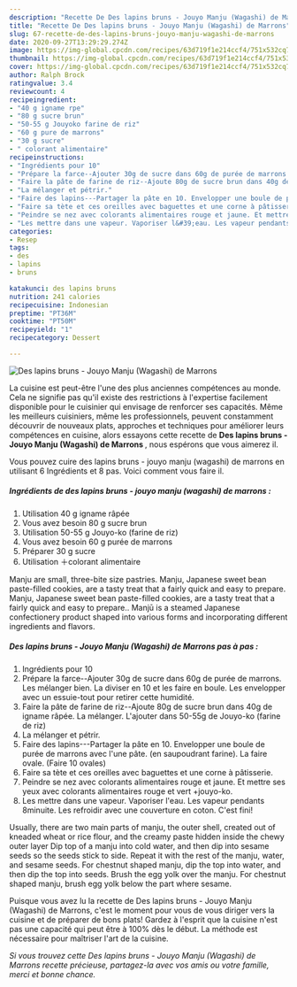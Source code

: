 ```yaml
---
description: "Recette De Des lapins bruns - Jouyo Manju (Wagashi) de Marrons"
title: "Recette De Des lapins bruns - Jouyo Manju (Wagashi) de Marrons"
slug: 67-recette-de-des-lapins-bruns-jouyo-manju-wagashi-de-marrons
date: 2020-09-27T13:29:29.274Z
image: https://img-global.cpcdn.com/recipes/63d719f1e214ccf4/751x532cq70/des-lapins-bruns-jouyo-manju-wagashi-de-marrons-photo-principale-de-la-recette.jpg
thumbnail: https://img-global.cpcdn.com/recipes/63d719f1e214ccf4/751x532cq70/des-lapins-bruns-jouyo-manju-wagashi-de-marrons-photo-principale-de-la-recette.jpg
cover: https://img-global.cpcdn.com/recipes/63d719f1e214ccf4/751x532cq70/des-lapins-bruns-jouyo-manju-wagashi-de-marrons-photo-principale-de-la-recette.jpg
author: Ralph Brock
ratingvalue: 3.4
reviewcount: 4
recipeingredient:
- "40 g igname rpe"
- "80 g sucre brun"
- "50-55 g Jouyoko farine de riz"
- "60 g pure de marrons"
- "30 g sucre"
- " colorant alimentaire"
recipeinstructions:
- "Ingrédients pour 10"
- "Prépare la farce--Ajouter 30g de sucre dans 60g de purée de marrons. Les mélanger bien. La diviser en 10 et les faire en boule. Les envelopper avec un essuie-tout pour retirer cette humidité."
- "Faire la pâte de farine de riz--Ajoute 80g de sucre brun dans 40g de igname râpée. La mélanger. L&#39;ajouter dans 50-55g de Jouyo-ko (farine de riz)"
- "La mélanger et pétrir."
- "Faire des lapins---Partager la pâte en 10. Envelopper une boule de purée de marrons avec l&#39;une pâte. (en saupoudrant farine). La faire ovale. (Faire 10 ovales)"
- "Faire sa tète et ces oreilles avec baguettes et une corne à pâtisserie."
- "Peindre se nez avec colorants alimentaires rouge et jaune. Et mettre ses yeux avec colorants alimentaires rouge et vert +jouyo-ko."
- "Les mettre dans une vapeur. Vaporiser l&#39;eau. Les vapeur pendants 8minuite. Les refroidir avec une couverture en coton. C&#39;est fini!"
categories:
- Resep
tags:
- des
- lapins
- bruns

katakunci: des lapins bruns 
nutrition: 241 calories
recipecuisine: Indonesian
preptime: "PT36M"
cooktime: "PT50M"
recipeyield: "1"
recipecategory: Dessert

---
```



![Des lapins bruns - Jouyo Manju (Wagashi) de Marrons](https://img-global.cpcdn.com/recipes/63d719f1e214ccf4/751x532cq70/des-lapins-bruns-jouyo-manju-wagashi-de-marrons-photo-principale-de-la-recette.jpg)

La cuisine est peut-être l'une des plus anciennes compétences au monde. Cela ne signifie pas qu'il existe des restrictions à l'expertise facilement disponible pour le cuisinier qui envisage de renforcer ses capacités. Même les meilleurs cuisiniers, même les professionnels, peuvent constamment découvrir de nouveaux plats, approches et techniques pour améliorer leurs compétences en cuisine, alors essayons cette recette de <strong> Des lapins bruns - Jouyo Manju (Wagashi) de Marrons </strong>, nous espérons que vous aimerez il.

<!--inarticleads1-->

Vous pouvez cuire des lapins bruns - jouyo manju (wagashi) de marrons en utilisant 6 Ingrédients et 8 pas. Voici comment vous faire il.

##### Ingrédients de des lapins bruns - jouyo manju (wagashi) de marrons :

1. Utilisation 40 g igname râpée
1. Vous avez besoin 80 g sucre brun
1. Utilisation 50-55 g Jouyo-ko (farine de riz)
1. Vous avez besoin 60 g purée de marrons
1. Préparer 30 g sucre
1. Utilisation  ＋colorant alimentaire


Manju are small, three-bite size pastries. Manju, Japanese sweet bean paste-filled cookies, are a tasty treat that a fairly quick and easy to prepare. Manju, Japanese sweet bean paste-filled cookies, are a tasty treat that a fairly quick and easy to prepare.. Manjū is a steamed Japanese confectionery product shaped into various forms and incorporating different ingredients and flavors. 

<!--inarticleads2-->

##### Des lapins bruns - Jouyo Manju (Wagashi) de Marrons pas à pas :

1. Ingrédients pour 10
1. Prépare la farce--Ajouter 30g de sucre dans 60g de purée de marrons. Les mélanger bien. La diviser en 10 et les faire en boule. Les envelopper avec un essuie-tout pour retirer cette humidité.
1. Faire la pâte de farine de riz--Ajoute 80g de sucre brun dans 40g de igname râpée. La mélanger. L&#39;ajouter dans 50-55g de Jouyo-ko (farine de riz)
1. La mélanger et pétrir.
1. Faire des lapins---Partager la pâte en 10. Envelopper une boule de purée de marrons avec l&#39;une pâte. (en saupoudrant farine). La faire ovale. (Faire 10 ovales)
1. Faire sa tète et ces oreilles avec baguettes et une corne à pâtisserie.
1. Peindre se nez avec colorants alimentaires rouge et jaune. Et mettre ses yeux avec colorants alimentaires rouge et vert +jouyo-ko.
1. Les mettre dans une vapeur. Vaporiser l&#39;eau. Les vapeur pendants 8minuite. Les refroidir avec une couverture en coton. C&#39;est fini!


Usually, there are two main parts of manju, the outer shell, created out of kneaded wheat or rice flour, and the creamy paste hidden inside the chewy outer layer Dip top of a manju into cold water, and then dip into sesame seeds so the seeds stick to side. Repeat it with the rest of the manju, water, and sesame seeds. For chestnut shaped manju, dip the top into water, and then dip the top into seeds. Brush the egg yolk over the manju. For chestnut shaped manju, brush egg yolk below the part where sesame. 

<!--inarticleads1-->

<p>
Puisque vous avez lu la recette de Des lapins bruns - Jouyo Manju (Wagashi) de Marrons, c'est le moment pour vous de vous diriger vers la cuisine et de préparer de bons plats! Gardez à l'esprit que la cuisine n'est pas une capacité qui peut être à 100% dès le début. La méthode est nécessaire pour maîtriser l'art de la cuisine.
</p>

<p>
<i>Si vous trouvez cette Des lapins bruns - Jouyo Manju (Wagashi) de Marrons recette précieuse, partagez-la avec vos amis ou votre famille, merci et bonne chance.</i>
</p>
